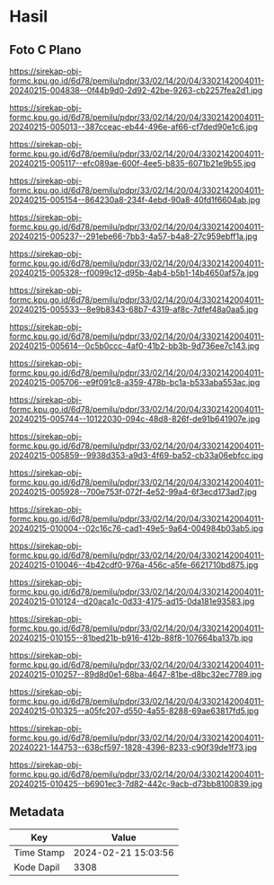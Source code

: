 # Hasil

## Foto C Plano

https://sirekap-obj-formc.kpu.go.id/6d78/pemilu/pdpr/33/02/14/20/04/3302142004011-20240215-004838--0f44b9d0-2d92-42be-9263-cb2257fea2d1.jpg

https://sirekap-obj-formc.kpu.go.id/6d78/pemilu/pdpr/33/02/14/20/04/3302142004011-20240215-005013--387cceac-eb44-496e-af66-cf7ded90e1c6.jpg

https://sirekap-obj-formc.kpu.go.id/6d78/pemilu/pdpr/33/02/14/20/04/3302142004011-20240215-005117--efc089ae-600f-4ee5-b835-6071b21e9b55.jpg

https://sirekap-obj-formc.kpu.go.id/6d78/pemilu/pdpr/33/02/14/20/04/3302142004011-20240215-005154--864230a8-234f-4ebd-90a8-40fd1f6604ab.jpg

https://sirekap-obj-formc.kpu.go.id/6d78/pemilu/pdpr/33/02/14/20/04/3302142004011-20240215-005237--291ebe66-7bb3-4a57-b4a8-27c959ebff1a.jpg

https://sirekap-obj-formc.kpu.go.id/6d78/pemilu/pdpr/33/02/14/20/04/3302142004011-20240215-005328--f0099c12-d95b-4ab4-b5b1-14b4650af57a.jpg

https://sirekap-obj-formc.kpu.go.id/6d78/pemilu/pdpr/33/02/14/20/04/3302142004011-20240215-005533--8e9b8343-68b7-4319-af8c-7dfef48a0aa5.jpg

https://sirekap-obj-formc.kpu.go.id/6d78/pemilu/pdpr/33/02/14/20/04/3302142004011-20240215-005614--0c5b0ccc-4af0-41b2-bb3b-9d736ee7c143.jpg

https://sirekap-obj-formc.kpu.go.id/6d78/pemilu/pdpr/33/02/14/20/04/3302142004011-20240215-005706--e9f091c8-a359-478b-bc1a-b533aba553ac.jpg

https://sirekap-obj-formc.kpu.go.id/6d78/pemilu/pdpr/33/02/14/20/04/3302142004011-20240215-005744--10122030-094c-48d8-826f-de91b641907e.jpg

https://sirekap-obj-formc.kpu.go.id/6d78/pemilu/pdpr/33/02/14/20/04/3302142004011-20240215-005859--9938d353-a9d3-4f69-ba52-cb33a06ebfcc.jpg

https://sirekap-obj-formc.kpu.go.id/6d78/pemilu/pdpr/33/02/14/20/04/3302142004011-20240215-005928--700e753f-072f-4e52-99a4-6f3ecd173ad7.jpg

https://sirekap-obj-formc.kpu.go.id/6d78/pemilu/pdpr/33/02/14/20/04/3302142004011-20240215-010004--02c16c76-cad1-49e5-9a64-004984b03ab5.jpg

https://sirekap-obj-formc.kpu.go.id/6d78/pemilu/pdpr/33/02/14/20/04/3302142004011-20240215-010046--4b42cdf0-976a-456c-a5fe-6621710bd875.jpg

https://sirekap-obj-formc.kpu.go.id/6d78/pemilu/pdpr/33/02/14/20/04/3302142004011-20240215-010124--d20aca1c-0d33-4175-ad15-0da181e93583.jpg

https://sirekap-obj-formc.kpu.go.id/6d78/pemilu/pdpr/33/02/14/20/04/3302142004011-20240215-010155--81bed21b-b916-412b-88f8-107664ba137b.jpg

https://sirekap-obj-formc.kpu.go.id/6d78/pemilu/pdpr/33/02/14/20/04/3302142004011-20240215-010257--89d8d0e1-68ba-4647-81be-d8bc32ec7789.jpg

https://sirekap-obj-formc.kpu.go.id/6d78/pemilu/pdpr/33/02/14/20/04/3302142004011-20240215-010325--a05fc207-d550-4a55-8288-69ae63817fd5.jpg

https://sirekap-obj-formc.kpu.go.id/6d78/pemilu/pdpr/33/02/14/20/04/3302142004011-20240221-144753--638cf597-1828-4396-8233-c90f39de1f73.jpg

https://sirekap-obj-formc.kpu.go.id/6d78/pemilu/pdpr/33/02/14/20/04/3302142004011-20240215-010425--b6901ec3-7d82-442c-9acb-d73bb8100839.jpg


## Metadata

| Key        | Value               |
| ---------- | ------------------- |
| Time Stamp | 2024-02-21 15:03:56 |
| Kode Dapil | 3308                |



